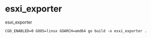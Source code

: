 # esxi_exporter
esxi_exporter

```
CGO_ENABLED=0 GOOS=linux GOARCH=amd64 go build -o esxi_exporter .
```